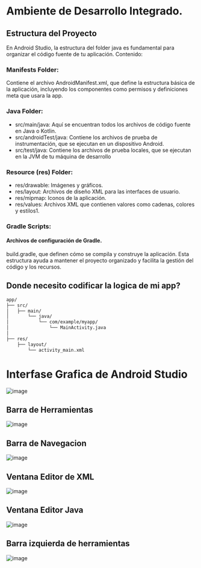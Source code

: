 # Ambiente de Desarrollo Integrado.

## Estructura del Proyecto

En Android Studio, la estructura del folder java es fundamental para organizar el código fuente de tu aplicación. Contenido:

### Manifests Folder:

Contiene el archivo AndroidManifest.xml, que define la estructura básica de la aplicación, incluyendo los componentes como permisos y definiciones meta que usara la app.

### Java Folder:

* src/main/java: Aquí se encuentran todos los archivos de código fuente en Java o Kotlin.
* src/androidTest/java: Contiene los archivos de prueba de instrumentación, que se ejecutan en un dispositivo Android.
* src/test/java: Contiene los archivos de prueba locales, que se ejecutan en la JVM de tu máquina de desarrollo

### Resource (res) Folder:

* res/drawable: Imágenes y gráficos.
* res/layout: Archivos de diseño XML para las interfaces de usuario.
* res/mipmap: Iconos de la aplicación.
* res/values: Archivos XML que contienen valores como cadenas, colores y estilos1.

### Gradle Scripts:

#### Archivos de configuración de Gradle. 

build.gradle, que definen cómo se compila y construye la aplicación. Esta estructura ayuda a mantener el proyecto organizado y facilita la gestión del código y los recursos.

## Donde necesito codificar la logica de mi app?


```bash
app/
├── src/
│   ├── main/
│       └── java/
│           └── com/example/myapp/
│               └── MainActivity.java
│
├── res/
    ├── layout/
        └── activity_main.xml
```


# Interfase Grafica de Android Studio

![image](https://github.com/user-attachments/assets/1564bcc0-36af-4c6c-ba0a-b6b9aee62c77)

## Barra de Herramientas

![image](https://github.com/user-attachments/assets/e6d98d0a-374c-43a6-9052-768a2355c043)

## Barra de Navegacion

![image](https://github.com/user-attachments/assets/b8e6e8f6-dcc5-4532-8eec-0692c4d3c16f)

## Ventana Editor de XML

![image](https://github.com/user-attachments/assets/4d137f78-f7bb-44ad-981b-1153002a8ebd)

## Ventana Editor Java

![image](https://github.com/user-attachments/assets/4b3f29e0-dc21-42d6-8644-ed8dc2c172a2)

## Barra izquierda de herramientas 

![image](https://github.com/user-attachments/assets/e2775c8c-ed6d-434f-ade6-68f9a112a401)

